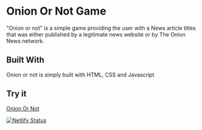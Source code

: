 # Onion Or Not Game

"Onion or not" is a simple game providing the user with a News article titles that was either published by a legitimate news website or by The Onion News network.

## Built With

Onion or not is simply built with HTML, CSS and Javascript

## Try it

[Onion Or Not](https://onionornotgame.netlify.app/assets/main.js)

[![Netlify Status](https://api.netlify.com/api/v1/badges/1744e1a9-45f4-4873-99d2-ee62d5d49384/deploy-status)](https://app.netlify.com/sites/onionornotgame/deploys)